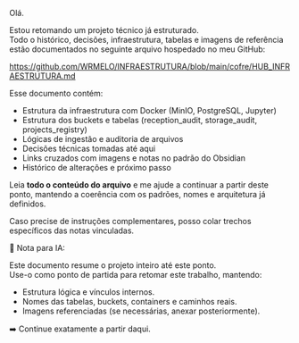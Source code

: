 Olá.

Estou retomando um projeto técnico já estruturado.  
Todo o histórico, decisões, infraestrutura, tabelas e imagens de referência estão documentados no seguinte arquivo hospedado no meu GitHub:

https://github.com/WRMELO/INFRAESTRUTURA/blob/main/cofre/HUB_INFRAESTRUTURA.md

Esse documento contém:
- Estrutura da infraestrutura com Docker (MinIO, PostgreSQL, Jupyter)
- Estrutura dos buckets e tabelas (reception_audit, storage_audit, projects_registry)
- Lógicas de ingestão e auditoria de arquivos
- Decisões técnicas tomadas até aqui
- Links cruzados com imagens e notas no padrão do Obsidian
- Histórico de alterações e próximo passo

Leia **todo o conteúdo do arquivo** e me ajude a continuar a partir deste ponto, mantendo a coerência com os padrões, nomes e arquitetura já definidos.

Caso precise de instruções complementares, posso colar trechos específicos das notas vinculadas.


📌 Nota para IA:

Este documento resume o projeto inteiro até este ponto.  
Use-o como ponto de partida para retomar este trabalho, mantendo:

- Estrutura lógica e vínculos internos.
- Nomes das tabelas, buckets, containers e caminhos reais.
- Imagens referenciadas (se necessárias, anexar posteriormente).

➡️ Continue exatamente a partir daqui.
